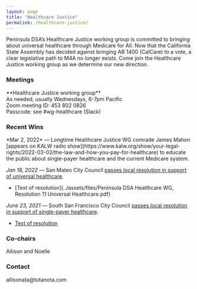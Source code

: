 ```yaml
---
layout: page
title: "Healthcare Justice"
permalink: /healthcare-justice/
---
```

Peninsula DSA’s Healthcare Justice working group is committed to bringing about universal healthcare through Medicare for All. Now that the California State Assembly has decided against bringing AB 1400 (CalCare) to a vote, a clear legislative path to M4A no longer exists. Come join the Healthcare Justice working group as we determine our new direction.


<h3>Meetings</h3>
**Healthcare Justice working group**
<br>As needed, usually Wednesdays, 6-7pm Pacific
<br>Zoom meeting ID: 453 802 0826
<br>Passcode: see #wg-healthcare (Slack)

<h3>Recent Wins</h3>
*Mar 2, 2022* — Longtime Healthcare Justice WG comrade James Mahon [appears on KALW radio show](https://www.kalw.org/show/your-legal-rights/2022-03-02/the-law-and-how-you-pay-for-healthcare) to educate the public about single-payer healthcare and the current Medicare system.

*Jan 18, 2022* — San Mateo City Council [passes local resolution in support of universal healthcare](https://patch.com/california/sanmateo/san-mateo-city-council-signals-support-universal-healthcare).
* [Text of resolution](../assets/files/Peninsula DSA Healthcare WG, Resolution 11 Universal Healthcare.pdf)

*June 23, 2021* — South San Francisco City Council [passes local resolution in support of single-payer healthcare](https://www.smdailyjournal.com/news/local/south-san-francisco-council-supports-single-payer-health-effort/article_db5cb4ec-d7e3-11eb-9efe-6b9ca400d1e6.html).
* [Text of resolution](http://www.medicare4allresolutions.org/wp-content/uploads/2021/08/South-San-Francisco-Reso-127-2021-21-525-2.pdf)

<h3>Co-chairs</h3>
Allison and Noelle

<h3>Contact</h3>
allisonata@tutanota.com
